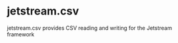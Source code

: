 jetstream.csv
=============

jetstream.csv provides CSV reading and writing for the Jetstream framework
